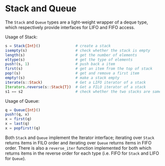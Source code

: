 # Stack and Queue

The `Stack` and `Queue` types are a light-weight wrapper of a deque
type, which respectively provide interfaces for LIFO and FIFO access.

Usage of Stack:

```julia
s = Stack{Int}()                # create a stack
isempty(s)                      # check whether the stack is empty
length(s)                       # get the number of elements
eltype(s)                       # get the type of elements
push!(s, 1)                     # push back a item
first(s)                        # get an item from the top of stack
pop!(s)                         # get and remove a first item
empty!(s)                       # make a stack empty
iterate(s::Stack)               # Get a LIFO iterator of a stack
Iterators.reverse(s::Stack{T})  # Get a FILO iterator of a stack
s1 == s2                        # check whether the two stacks are same
```

Usage of Queue:

```julia
q = Queue{Int}()
push!(q, x)
x = first(q)
x = last(q)
x = popfirst!(q)
```

Both `Stack` and `Queue` implement the Iterator interface; iterating
over `Stack` returns items in FILO order and iterating over `Queue`
returns items in FIFO order. There is also a `reverse_iter` function
implemented for both which returns items in the reverse order for each
type (i.e. FIFO for `Stack` and LIFO for `Queue`).
